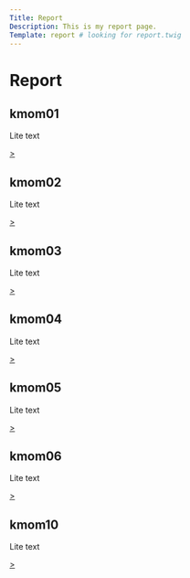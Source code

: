 ```yaml
---
Title: Report
Description: This is my report page.
Template: report # looking for report.twig
---
```


# Report

<div class="kmom-box">
<h2>kmom01</h2>
<p>Lite text</p>
<a href="report/kmom01"><div class="link">></div></a>
</div>

<div class="kmom-box">
<h2>kmom02</h2>
<p>Lite text</p>
<a href="report/kmom02"><div class="link">></div></a>
</div>

<div class="kmom-box">
<h2>kmom03</h2>
<p>Lite text</p>
<a href="report/kmom03"><div class="link">></div></a>
</div>

<div class="kmom-box">
<h2>kmom04</h2>
<p>Lite text</p>
<a href="report/kmom04"><div class="link">></div></a>
</div>

<div class="kmom-box">
<h2>kmom05</h2>
<p>Lite text</p>
<a href="report/kmom05"><div class="link">></div></a>
</div>

<div class="kmom-box">
<h2>kmom06</h2>
<p>Lite text</p>
<a href="report/kmom06"><div class="link">></div></a>
</div>

<div class="kmom-box project">
<h2>kmom10</h2>
<p>Lite text</p>
<a href="report/kmom10"><div class="link">></div></a>
</div>
